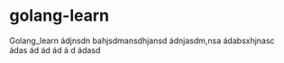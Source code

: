 # golang-learn
Golang_learn
ádjnsdn bahjsdmansdhjansd ádnjasdm,nsa
ádabsxhjnasc				ádas
ád
ád
ád
á
d
ádasd
